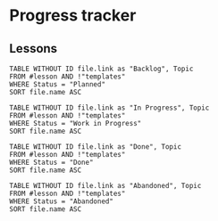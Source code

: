 # Progress tracker

## Lessons

```dataview
TABLE WITHOUT ID file.link as "Backlog", Topic
FROM #lesson AND !"templates"
WHERE Status = "Planned"
SORT file.name ASC
```

```dataview
TABLE WITHOUT ID file.link as "In Progress", Topic
FROM #lesson AND !"templates"
WHERE Status = "Work in Progress"
SORT file.name ASC
```

```dataview
TABLE WITHOUT ID file.link as "Done", Topic
FROM #lesson AND !"templates"
WHERE Status = "Done"
SORT file.name ASC
```

```dataview
TABLE WITHOUT ID file.link as "Abandoned", Topic
FROM #lesson AND !"templates"
WHERE Status = "Abandoned"
SORT file.name ASC
```
